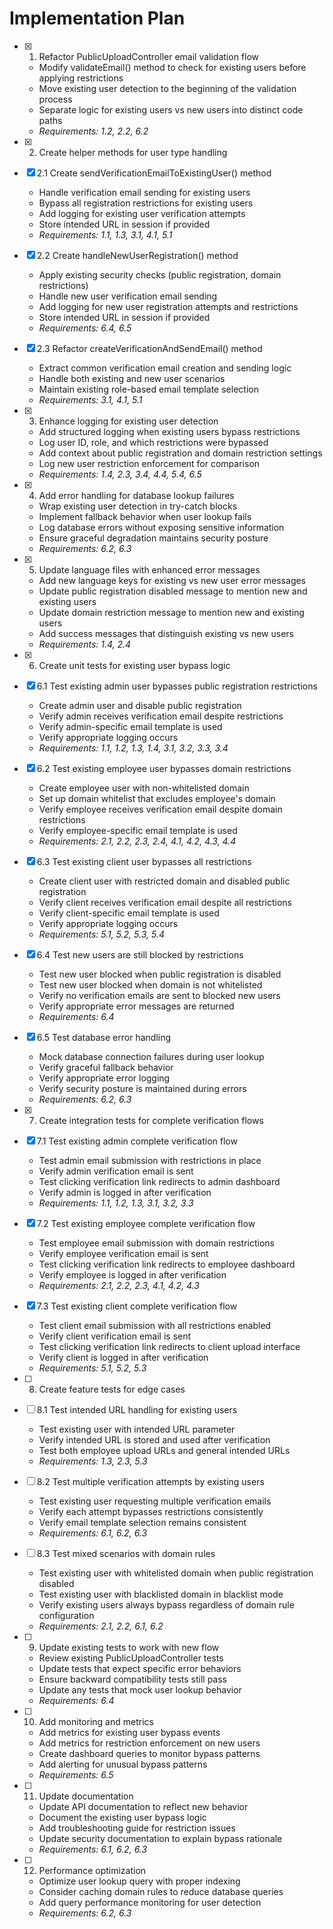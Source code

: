 # Implementation Plan

- [x] 1. Refactor PublicUploadController email validation flow
  - Modify validateEmail() method to check for existing users before applying restrictions
  - Move existing user detection to the beginning of the validation process
  - Separate logic for existing users vs new users into distinct code paths
  - _Requirements: 1.2, 2.2, 6.2_

- [x] 2. Create helper methods for user type handling
- [x] 2.1 Create sendVerificationEmailToExistingUser() method
  - Handle verification email sending for existing users
  - Bypass all registration restrictions for existing users
  - Add logging for existing user verification attempts
  - Store intended URL in session if provided
  - _Requirements: 1.1, 1.3, 3.1, 4.1, 5.1_

- [x] 2.2 Create handleNewUserRegistration() method
  - Apply existing security checks (public registration, domain restrictions)
  - Handle new user verification email sending
  - Add logging for new user registration attempts and restrictions
  - Store intended URL in session if provided
  - _Requirements: 6.4, 6.5_

- [x] 2.3 Refactor createVerificationAndSendEmail() method
  - Extract common verification email creation and sending logic
  - Handle both existing and new user scenarios
  - Maintain existing role-based email template selection
  - _Requirements: 3.1, 4.1, 5.1_

- [x] 3. Enhance logging for existing user detection
  - Add structured logging when existing users bypass restrictions
  - Log user ID, role, and which restrictions were bypassed
  - Add context about public registration and domain restriction settings
  - Log new user restriction enforcement for comparison
  - _Requirements: 1.4, 2.3, 3.4, 4.4, 5.4, 6.5_

- [x] 4. Add error handling for database lookup failures
  - Wrap existing user detection in try-catch blocks
  - Implement fallback behavior when user lookup fails
  - Log database errors without exposing sensitive information
  - Ensure graceful degradation maintains security posture
  - _Requirements: 6.2, 6.3_

- [x] 5. Update language files with enhanced error messages
  - Add new language keys for existing vs new user error messages
  - Update public registration disabled message to mention new and existing users
  - Update domain restriction message to mention new and existing users
  - Add success messages that distinguish existing vs new users
  - _Requirements: 1.4, 2.4_

- [x] 6. Create unit tests for existing user bypass logic
- [x] 6.1 Test existing admin user bypasses public registration restrictions
  - Create admin user and disable public registration
  - Verify admin receives verification email despite restrictions
  - Verify admin-specific email template is used
  - Verify appropriate logging occurs
  - _Requirements: 1.1, 1.2, 1.3, 1.4, 3.1, 3.2, 3.3, 3.4_

- [x] 6.2 Test existing employee user bypasses domain restrictions
  - Create employee user with non-whitelisted domain
  - Set up domain whitelist that excludes employee's domain
  - Verify employee receives verification email despite domain restrictions
  - Verify employee-specific email template is used
  - _Requirements: 2.1, 2.2, 2.3, 2.4, 4.1, 4.2, 4.3, 4.4_

- [x] 6.3 Test existing client user bypasses all restrictions
  - Create client user with restricted domain and disabled public registration
  - Verify client receives verification email despite all restrictions
  - Verify client-specific email template is used
  - Verify appropriate logging occurs
  - _Requirements: 5.1, 5.2, 5.3, 5.4_

- [x] 6.4 Test new users are still blocked by restrictions
  - Test new user blocked when public registration is disabled
  - Test new user blocked when domain is not whitelisted
  - Verify no verification emails are sent to blocked new users
  - Verify appropriate error messages are returned
  - _Requirements: 6.4_

- [x] 6.5 Test database error handling
  - Mock database connection failures during user lookup
  - Verify graceful fallback behavior
  - Verify appropriate error logging
  - Verify security posture is maintained during errors
  - _Requirements: 6.2, 6.3_

- [x] 7. Create integration tests for complete verification flows
- [x] 7.1 Test existing admin complete verification flow
  - Test admin email submission with restrictions in place
  - Verify admin verification email is sent
  - Test clicking verification link redirects to admin dashboard
  - Verify admin is logged in after verification
  - _Requirements: 1.1, 1.2, 1.3, 3.1, 3.2, 3.3_

- [x] 7.2 Test existing employee complete verification flow
  - Test employee email submission with domain restrictions
  - Verify employee verification email is sent
  - Test clicking verification link redirects to employee dashboard
  - Verify employee is logged in after verification
  - _Requirements: 2.1, 2.2, 2.3, 4.1, 4.2, 4.3_

- [x] 7.3 Test existing client complete verification flow
  - Test client email submission with all restrictions enabled
  - Verify client verification email is sent
  - Test clicking verification link redirects to client upload interface
  - Verify client is logged in after verification
  - _Requirements: 5.1, 5.2, 5.3_

- [ ] 8. Create feature tests for edge cases
- [ ] 8.1 Test intended URL handling for existing users
  - Test existing user with intended URL parameter
  - Verify intended URL is stored and used after verification
  - Test both employee upload URLs and general intended URLs
  - _Requirements: 1.3, 2.3, 5.3_

- [ ] 8.2 Test multiple verification attempts by existing users
  - Test existing user requesting multiple verification emails
  - Verify each attempt bypasses restrictions consistently
  - Verify email template selection remains consistent
  - _Requirements: 6.1, 6.2, 6.3_

- [ ] 8.3 Test mixed scenarios with domain rules
  - Test existing user with whitelisted domain when public registration disabled
  - Test existing user with blacklisted domain in blacklist mode
  - Verify existing users always bypass regardless of domain rule configuration
  - _Requirements: 2.1, 2.2, 6.1, 6.2_

- [ ] 9. Update existing tests to work with new flow
  - Review existing PublicUploadController tests
  - Update tests that expect specific error behaviors
  - Ensure backward compatibility tests still pass
  - Update any tests that mock user lookup behavior
  - _Requirements: 6.4_

- [ ] 10. Add monitoring and metrics
  - Add metrics for existing user bypass events
  - Add metrics for restriction enforcement on new users
  - Create dashboard queries to monitor bypass patterns
  - Add alerting for unusual bypass patterns
  - _Requirements: 6.5_

- [ ] 11. Update documentation
  - Update API documentation to reflect new behavior
  - Document the existing user bypass logic
  - Add troubleshooting guide for restriction issues
  - Update security documentation to explain bypass rationale
  - _Requirements: 6.1, 6.2, 6.3_

- [ ] 12. Performance optimization
  - Optimize user lookup query with proper indexing
  - Consider caching domain rules to reduce database queries
  - Add query performance monitoring for user detection
  - _Requirements: 6.2, 6.3_
